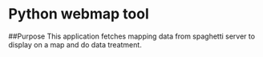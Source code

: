 # Python webmap tool

##Purpose
This application fetches mapping data from spaghetti server to display on a map and do data treatment.
